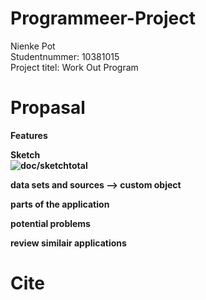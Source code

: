 # Programmeer-Project

Nienke Pot <br>
Studentnummer: 10381015  <br>
Project titel: Work Out Program

# Propasal

<b>Features<b><br>

<b>Sketch<b><br>
![doc/sketchtotal]()


data sets and sources --> custom object

parts of the application

potential problems

review similair applications


# Cite

